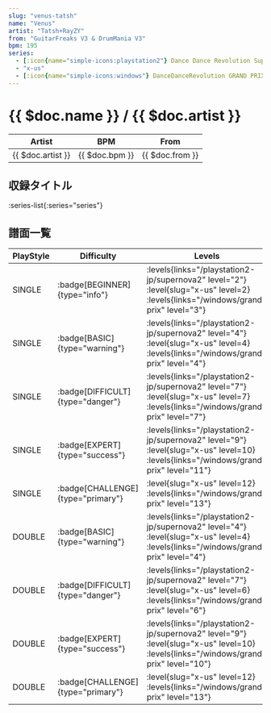 ```yaml
---
slug: "venus-tatsh"
name: "Venus"
artist: "Tatsh+RayZY"
from: "GuitarFreaks V3 & DrumMania V3"
bpm: 195
series:
  - [:icon{name="simple-icons:playstation2"} Dance Dance Revolution SuperNOVA2 :icon{name="flag:jp-4x3"}](/playstation2-jp/supernova2)
  - "x-us"
  - [:icon{name="simple-icons:windows"} DanceDanceRevolution GRAND PRIX (グランプリプレー)](/windows/grand-prix)
---
```


# {{ $doc.name }} / {{ $doc.artist }}

|Artist|BPM|From|
|------|---|----|
|{{ $doc.artist }}|{{ $doc.bpm }}|{{ $doc.from }}|

## 収録タイトル

:series-list{:series="series"}

## 譜面一覧

|PlayStyle|Difficulty|Levels|Notes|Movie|
|---------|----------|------|-----|-----|
|SINGLE| :badge[BEGINNER]{type="info"}| :levels{links="/playstation2-jp/supernova2" level="2"} :level{slug="x-us" level=2}  :levels{links="/windows/grand-prix" level="3"}|64/0||
|SINGLE| :badge[BASIC]{type="warning"}| :levels{links="/playstation2-jp/supernova2" level="4"} :level{slug="x-us" level=4}  :levels{links="/windows/grand-prix" level="4"}|127/14||
|SINGLE| :badge[DIFFICULT]{type="danger"}| :levels{links="/playstation2-jp/supernova2" level="7"} :level{slug="x-us" level=7}  :levels{links="/windows/grand-prix" level="7"}|259/10||
|SINGLE| :badge[EXPERT]{type="success"}| :levels{links="/playstation2-jp/supernova2" level="9"} :level{slug="x-us" level=10}  :levels{links="/windows/grand-prix" level="11"}|355/22||
|SINGLE| :badge[CHALLENGE]{type="primary"}|<div class="field is-grouped is-grouped-multiline"> :level{slug="x-us" level=12}  :levels{links="/windows/grand-prix" level="13"}</div>|436/20||
|DOUBLE| :badge[BASIC]{type="warning"}| :levels{links="/playstation2-jp/supernova2" level="4"} :level{slug="x-us" level=4}  :levels{links="/windows/grand-prix" level="4"}|134/11||
|DOUBLE| :badge[DIFFICULT]{type="danger"}| :levels{links="/playstation2-jp/supernova2" level="7"} :level{slug="x-us" level=6}  :levels{links="/windows/grand-prix" level="6"}|209/13||
|DOUBLE| :badge[EXPERT]{type="success"}| :levels{links="/playstation2-jp/supernova2" level="9"} :level{slug="x-us" level=10}  :levels{links="/windows/grand-prix" level="10"}|297/30||
|DOUBLE| :badge[CHALLENGE]{type="primary"}|<div class="field is-grouped is-grouped-multiline"> :level{slug="x-us" level=12}  :levels{links="/windows/grand-prix" level="13"}</div>|406/20||
